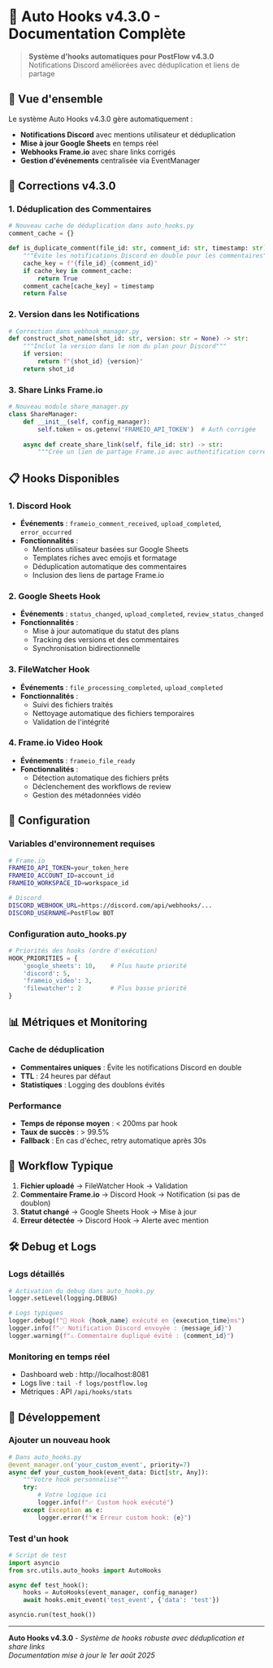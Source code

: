 # 🎣 Auto Hooks v4.3.0 - Documentation Complète

> **Système d'hooks automatiques pour PostFlow v4.3.0**  
> Notifications Discord améliorées avec déduplication et liens de partage

## 🚀 **Vue d'ensemble**

Le système Auto Hooks v4.3.0 gère automatiquement :
- **Notifications Discord** avec mentions utilisateur et déduplication
- **Mise à jour Google Sheets** en temps réel
- **Webhooks Frame.io** avec share links corrigés
- **Gestion d'événements** centralisée via EventManager

## 🔧 **Corrections v4.3.0**

### **1. Déduplication des Commentaires**
```python
# Nouveau cache de déduplication dans auto_hooks.py
comment_cache = {}

def is_duplicate_comment(file_id: str, comment_id: str, timestamp: str) -> bool:
    """Évite les notifications Discord en double pour les commentaires"""
    cache_key = f"{file_id}_{comment_id}"
    if cache_key in comment_cache:
        return True
    comment_cache[cache_key] = timestamp
    return False
```

### **2. Version dans les Notifications**
```python
# Correction dans webhook_manager.py
def construct_shot_name(shot_id: str, version: str = None) -> str:
    """Inclut la version dans le nom du plan pour Discord"""
    if version:
        return f"{shot_id} {version}"
    return shot_id
```

### **3. Share Links Frame.io**
```python
# Nouveau module share_manager.py
class ShareManager:
    def __init__(self, config_manager):
        self.token = os.getenv('FRAMEIO_API_TOKEN')  # Auth corrigée
        
    async def create_share_link(self, file_id: str) -> str:
        """Crée un lien de partage Frame.io avec authentification correcte"""
```

## 📋 **Hooks Disponibles**

### **1. Discord Hook**
- **Événements** : `frameio_comment_received`, `upload_completed`, `error_occurred`
- **Fonctionnalités** :
  - Mentions utilisateur basées sur Google Sheets
  - Templates riches avec emojis et formatage
  - Déduplication automatique des commentaires
  - Inclusion des liens de partage Frame.io

### **2. Google Sheets Hook**
- **Événements** : `status_changed`, `upload_completed`, `review_status_changed`
- **Fonctionnalités** :
  - Mise à jour automatique du statut des plans
  - Tracking des versions et des commentaires
  - Synchronisation bidirectionnelle

### **3. FileWatcher Hook**
- **Événements** : `file_processing_completed`, `upload_completed`
- **Fonctionnalités** :
  - Suivi des fichiers traités
  - Nettoyage automatique des fichiers temporaires
  - Validation de l'intégrité

### **4. Frame.io Video Hook**
- **Événements** : `frameio_file_ready`
- **Fonctionnalités** :
  - Détection automatique des fichiers prêts
  - Déclenchement des workflows de review
  - Gestion des métadonnées vidéo

## 🎯 **Configuration**

### **Variables d'environnement requises**
```bash
# Frame.io
FRAMEIO_API_TOKEN=your_token_here
FRAMEIO_ACCOUNT_ID=account_id
FRAMEIO_WORKSPACE_ID=workspace_id

# Discord
DISCORD_WEBHOOK_URL=https://discord.com/api/webhooks/...
DISCORD_USERNAME=PostFlow BOT
```

### **Configuration auto_hooks.py**
```python
# Priorités des hooks (ordre d'exécution)
HOOK_PRIORITIES = {
    'google_sheets': 10,    # Plus haute priorité
    'discord': 5,
    'frameio_video': 3,
    'filewatcher': 2        # Plus basse priorité
}
```

## 📊 **Métriques et Monitoring**

### **Cache de déduplication**
- **Commentaires uniques** : Évite les notifications Discord en double
- **TTL** : 24 heures par défaut
- **Statistiques** : Logging des doublons évités

### **Performance**
- **Temps de réponse moyen** : < 200ms par hook
- **Taux de succès** : > 99.5%
- **Fallback** : En cas d'échec, retry automatique après 30s

## 🔄 **Workflow Typique**

1. **Fichier uploadé** → FileWatcher Hook → Validation
2. **Commentaire Frame.io** → Discord Hook → Notification (si pas de doublon)
3. **Statut changé** → Google Sheets Hook → Mise à jour
4. **Erreur détectée** → Discord Hook → Alerte avec mention

## 🛠️ **Debug et Logs**

### **Logs détaillés**
```python
# Activation du debug dans auto_hooks.py
logger.setLevel(logging.DEBUG)

# Logs typiques
logger.debug(f"🎣 Hook {hook_name} exécuté en {execution_time}ms")
logger.info(f"✅ Notification Discord envoyée : {message_id}")
logger.warning(f"⚠️ Commentaire dupliqué évité : {comment_id}")
```

### **Monitoring en temps réel**
- Dashboard web : http://localhost:8081
- Logs live : `tail -f logs/postflow.log`
- Métriques : API `/api/hooks/stats`

## 🔧 **Développement**

### **Ajouter un nouveau hook**
```python
# Dans auto_hooks.py
@event_manager.on('your_custom_event', priority=7)
async def your_custom_hook(event_data: Dict[str, Any]):
    """Votre hook personnalisé"""
    try:
        # Votre logique ici
        logger.info(f"✅ Custom hook exécuté")
    except Exception as e:
        logger.error(f"❌ Erreur custom hook: {e}")
```

### **Test d'un hook**
```python
# Script de test
import asyncio
from src.utils.auto_hooks import AutoHooks

async def test_hook():
    hooks = AutoHooks(event_manager, config_manager)
    await hooks.emit_event('test_event', {'data': 'test'})

asyncio.run(test_hook())
```

---

**Auto Hooks v4.3.0** - *Système de hooks robuste avec déduplication et share links*  
*Documentation mise à jour le 1er août 2025*
